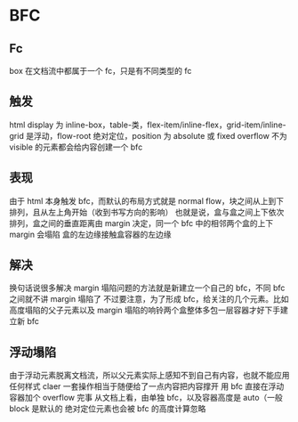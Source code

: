 # BFC

## Fc

box 在文档流中都属于一个 fc，只是有不同类型的 fc

## 触发

html
display 为 inline-box，table-类，flex-item/inline-flex，grid-item/inline-grid
是浮动，flow-root
绝对定位，position 为 absolute 或 fixed
overflow 不为 visible
的元素都会给内容创建一个 bfc

## 表现

由于 html 本身触发 bfc，而默认的布局方式就是 normal flow，块之间从上到下排列，且从左上角开始（收到书写方向的影响）
也就是说，盒与盒之间上下依次排列，盒之间的垂直距离由 margin 决定，同一个 bfc 中的相邻两个盒的上下 margin 会塌陷
盒的左边缘接触盒容器的左边缘

## 解决

换句话说很多解决 margin 塌陷问题的方法就是新建立一个自己的 bfc，不同 bfc 之间就不讲 margin 塌陷了
不过要注意，为了形成 bfc，给关注的几个元素。比如高度塌陷的父子元素以及 margin 塌陷的响铃两个盒整体多包一层容器才好下手建立新 bfc

## 浮动塌陷

由于浮动元素脱离文档流，所以父元素实际上感知不到自己有内容，也就不能应用任何样式
claer 一套操作相当于随便给了一点内容把内容撑开
用 bfc 直接在浮动容器加个 overflow 完事
从文档上看，由单独 bfc，以及容器高度是 auto（一般 block 是默认的
绝对定位元素也会被 bfc 的高度计算忽略
